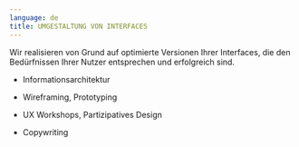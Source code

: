 ```yaml
---
language: de
title: UMGESTALTUNG VON INTERFACES
---
```

Wir realisieren von Grund auf optimierte Versionen Ihrer Interfaces, die den Bedürfnissen Ihrer Nutzer entsprechen und erfolgreich sind.

* Informationsarchitektur

* Wireframing, Prototyping

* UX Workshops, Partizipatives Design

* Copywriting